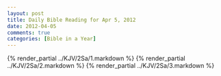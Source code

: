 ```yaml
---
layout: post
title: Daily Bible Reading for Apr 5, 2012
date: 2012-04-05
comments: true
categories: [Bible in a Year]
---
```

{% render_partial ../KJV/2Sa/1.markdown %}
{% render_partial ../KJV/2Sa/2.markdown %}
{% render_partial ../KJV/2Sa/3.markdown %}
